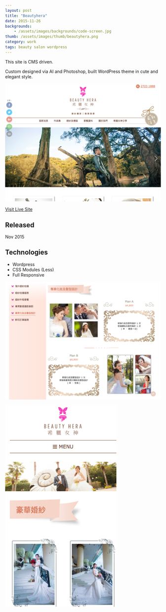 ```yaml
---
layout: post
title: "Beautyhera"
date: 2015-11-26
backgrounds:
    - /assets/images/backgrounds/code-screen.jpg
thumb: /assets/images/thumb/beautyhera.png
category: work
tags: beauty salon wordpress
---
```


This site is CMS driven.

Custom designed via AI and Photoshop, built WordPress theme in cute and elegant style.

![beautyhera revamp](/assets/images/blog/beautyhera-home.png)

[Visit Live Site](http://beautyhera.com.hk/)

## Released
Nov 2015

## Technologies
- Wordpress
- CSS Modules (Less)
- Full Responsive

![beautyhera revamp](/assets/images/blog/beautyhera-page1.png)

![beautyhera revamp](/assets/images/blog/beautyhera-mobile.png)
